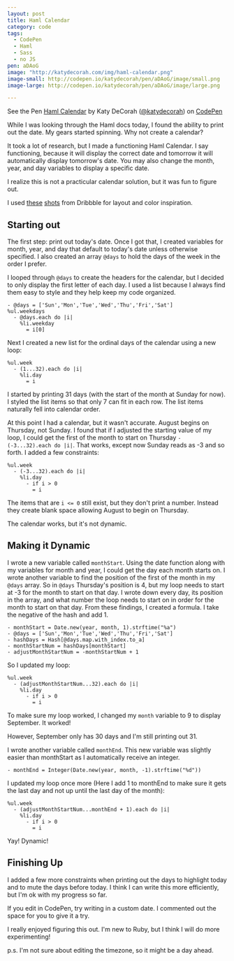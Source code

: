 ```yaml
---
layout: post
title: Haml Calendar
category: code
tags: 
  - CodePen
  - Haml
  - Sass
  - no JS
pen: aDAoG
image: "http://katydecorah.com/img/haml-calendar.png"
image-small: http://codepen.io/katydecorah/pen/aDAoG/image/small.png
image-large: http://codepen.io/katydecorah/pen/aDAoG/image/large.png

---
```


<p data-height="400" data-theme-id="97" data-slug-hash="aDAoG" data-user="katydecorah" data-default-tab="result" class='codepen'>See the Pen <a href='http://codepen.io/katydecorah/pen/aDAoG'>Haml Calendar</a> by Katy DeCorah (<a href='http://codepen.io/katydecorah'>@katydecorah</a>) on <a href='http://codepen.io'>CodePen</a></p>

While I was looking through the Haml docs today, I found the ability to print out the date. My gears started spinning. Why not create a calendar? 

It took a lot of research, but I made a functioning Haml Calendar. I say functioning, because it will display the correct date and tomorrow it will automatically display tomorrow's date. You may also change the month, year, and day variables to display a specific date. 

I realize this is not a practicular calendar solution, but it was fun to figure out.

I used [these](http://dribbble.com/shots/1054042--Freebie-Calendar-Window?list=searches&tag=calendar) [shots](http://dribbble.com/shots/1054880-My-Birfday-Calendar) from Dribbble for layout and color inspiration.

## Starting out

The first step: print out today's date. Once I got that, I created variables for month, year, and day that default to today's date unless otherwise specified. I also created an array `@days` to hold the days of the week in the order I prefer.

I looped through `@days` to create the headers for the calendar, but I decided to only display the first letter of each day. I used a list because I always find them easy to style and they help keep my code organized.

    - @days = ['Sun','Mon','Tue','Wed','Thu','Fri','Sat']
	%ul.weekdays
      - @days.each do |i|
        %li.weekday
          = i[0]

Next I created a new list for the ordinal days of the calendar using a new loop:

	%ul.week
	  - (1...32).each do |i|
	    %li.day
	      = i

I started by printing 31 days (with the start of the month at Sunday for now). I styled the list items so that only 7 can fit in each row. The list items naturally fell into calendar order.

At this point I had a calendar, but it wasn't accurate. August begins on Thursday, not Sunday. I found that if I adjusted the starting value of my loop, I could get the first of the month to start on Thursday `- (-3...32).each do |i|`. That works, except now Sunday reads as -3 and so forth. I added a few constraints:

	%ul.week
	  - (-3...32).each do |i|
	    %li.day
	      - if i > 0
	        = i

The items that are `i <= 0` still exist, but they don't print a number. Instead they create blank space allowing August to begin on Thursday.

The calendar works, but it's not dynamic.

## Making it Dynamic

I wrote a new variable called `monthStart`. Using the date function along with my variables for month and year, I could get the day each month starts on. I wrote another variable to find the position of the first of the month in my `@days` array. So in `@days` Thursday's position is 4, but my loop needs to start at -3 for the month to start on that day. I wrote down every day, its position in the array, and what number the loop needs to start on in order for the month to start on that day. From these findings, I created a formula. I take the negative of the hash and add 1.

	- monthStart = Date.new(year, month, 1).strftime("%a")
	- @days = ['Sun','Mon','Tue','Wed','Thu','Fri','Sat']
	- hashDays = Hash[@days.map.with_index.to_a]
	- monthStartNum = hashDays[monthStart]
	- adjustMonthStartNum = -monthStartNum + 1 

So I updated my loop:

	%ul.week
	  - (adjustMonthStartNum...32).each do |i|
	    %li.day
	      - if i > 0
	        = i

To make sure my loop worked, I changed my `month` variable to 9 to display September. It worked! 

However, September only has 30 days and I'm still printing out 31. 

I wrote another variable called `monthEnd`. This new variable was slightly easier than monthStart as I automatically receive an integer.

	- monthEnd = Integer(Date.new(year, month, -1).strftime("%d"))

I updated my loop once more (Here I add 1 to monthEnd to make sure it gets the last day and not up until the last day of the month):

	%ul.week
	  - (adjustMonthStartNum...monthEnd + 1).each do |i|
	    %li.day
	      - if i > 0
	        = i

Yay! Dynamic!

## Finishing Up

I added a few more constraints when printing out the days to highlight today and to mute the days before today. I think I can write this more efficiently, but I'm ok with my progress so far.

If you edit in CodePen, try writing in a custom date. I commented out the space for you to give it a try.

I really enjoyed figuring this out. I'm new to Ruby, but I think I will do more experimenting!

p.s. I'm not sure about editing the timezone, so it might be a day ahead.

